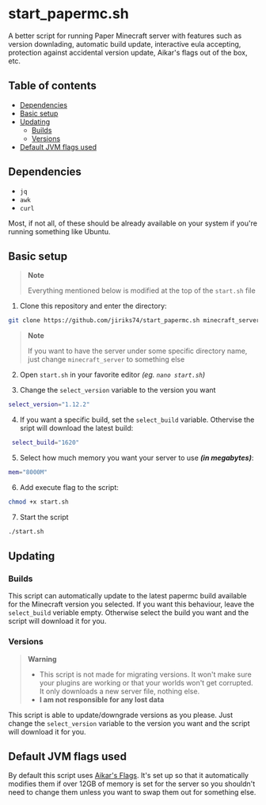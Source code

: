 # start_papermc.sh

A better script for running Paper Minecraft server with features such as
version downlading, automatic build update, interactive eula accepting, protection
against accidental version update, Aikar's flags out of the box, etc.

## Table of contents

<!-- TOC start -->
- [Dependencies](#dependencies)
- [Basic setup](#basic-setup)
- [Updating](#updating)
  - [Builds](#builds)
  - [Versions](#versions)
- [Default JVM flags used](#default-jvm-flags-used)
<!-- TOC end -->
<!-- TOC --><a name="start_papermcsh"></a>


<!-- TOC --><a name="dependencies"></a>
## Dependencies

- `jq`
- `awk`
- `curl`

Most, if not all, of these should be already available on your system if you're running something like Ubuntu.

<!-- TOC --><a name="basic-setup"></a>
## Basic setup

> **Note**
>
> Everything mentioned below is modified at the top of the `start.sh` file

1. Clone this repository and enter the directory:

```bash
git clone https://github.com/jiriks74/start_papermc.sh minecraft_server && cd minecraft_server
```

> **Note**
>
> If you want to have the server under some specific directory name, just change
`minecraft_server` to something else

2. Open `start.sh` in your favorite editor *(eg. `nano start.sh`)*

3. Change the `select_version` variable to the version you want

```bash
select_version="1.12.2"
```

4. If you want a specific build, set the `select_build` variable. Othervise the sript will download the latest build:

```bash
 select_build="1620"
```

5. Select how much memory you want your server to use ***(in megabytes)***:

```bash
mem="8000M"
```

6. Add execute flag to the script:

```bash
chmod +x start.sh
```

7. Start the script

```bash
./start.sh
```

<!-- TOC --><a name="updating"></a>
## Updating

<!-- TOC --><a name="builds"></a>
### Builds

This script can automatically update to the latest papermc build available for the
Minecraft version you selected. If you want this behaviour, leave the `select_build`
veriable empty.
Otherwise select the build you want and the script will download it for you.

<!-- TOC --><a name="versions"></a>
### Versions

> **Warning**
>
> - This script is not made for migrating versions. It won't make sure your plugins
are working or that your worlds won't get corrupted. It only downloads a new server
file, nothing else.
> - **I am not responsible for any lost data**

This script is able to update/downgrade versions as you please. Just change the
`select_version` variable to the version you want and the script will download
it for you.

<!-- TOC --><a name="default-jvm-flags-used"></a>
## Default JVM flags used

By default this script uses [Aikar's Flags](https://docs.papermc.io/paper/aikars-flags). It's set up so that it automatically modifies them if over
12GB of memory is set for the server so you shouldn't need to change them unless you want to swap them out for something else.
